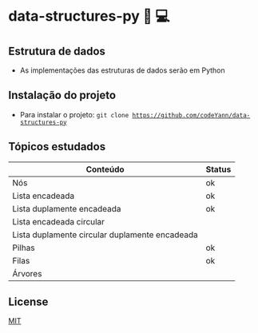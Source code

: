 # data-structures-py :book: :computer:

## Estrutura de dados

- As implementações das estruturas de dados serão em Python

## Instalação do projeto

- Para instalar o projeto: <code>git clone https://github.com/codeYann/data-structures-py </code>

## Tópicos estudados

| Conteúdo                                       | Status |
| ---------------------------------------------- | ------ |
| Nós                                            | ok     |
| Lista encadeada                                | ok     |
| Lista duplamente encadeada                     | ok     |
| Lista encadeada circular                       |        |
| Lista duplamente circular duplamente encadeada |        |
| Pilhas                                         | ok     |
| Filas                                          | ok     |
| Árvores                                        |        |

## License

[MIT](https://choosealicense.com/licenses/mit/)
